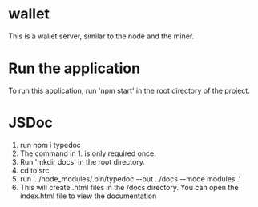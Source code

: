 # wallet
This is a wallet server, similar to the node and the miner.

# Run the application
To run this application, run 'npm start' in the root directory of the project.

# JSDoc
1. run npm i typedoc
2. The command in 1. is only required once.
3. Run 'mkdir docs' in the root directory.
4. cd to src
5. run '../node_modules/.bin/typedoc --out ../docs --mode modules .'
6. This will create .html files in the /docs directory.  You can open the index.html file to view 
    the documentation